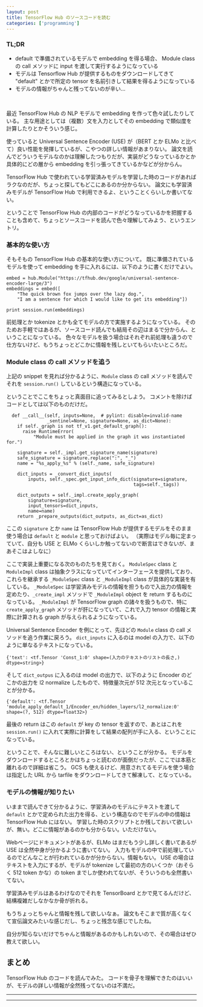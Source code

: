 ```yaml
---
layout: post
title: TensorFlow Hub のソースコードを読む
categories: ['programming']
---
```



### TL;DR
- default で準備されているモデルで embedding を得る場合、 Module class の call メソッドに input を渡して実行するようになっている
- モデルは Tensorflow Hub が提供するものをダウンロードしてきて "default" とかで所定の tensor を名前引きして結果を得るようになっている
- モデルの情報がちゃんと残ってないのが辛い...
<br>

最近 TensorFlow Hub の NLP モデルで embedding を作って色々試したりしている。
主な用途としては（複数）文を入力としてその embedding で類似度を計算したりとかそういう感じ。

使っていると Universal Sentence Encoder (USE) が（BERT とか ELMo と比べて）良い性能を発揮しているが、こやつの詳しい情報があまりない。
論文を読んでどういうモデルなのかは理解したつもりだが、実装がどうなっているかとか具体的にどの層から embedding を引っ張ってきているかなどが分からん。

TensorFlow Hub で使われている学習済みモデルを学習した時のコードがあればラクなのだが、ちょっと探してもどこにあるのか分からない。
論文にも学習済みモデルが TensorFlow Hub で利用できるよ、ということくらいしか書いてない。

ということで TensorFlow Hub の内部のコードがどうなっているかを把握することも含めて、ちょっとソースコードを読んで色々理解してみよう、というエントリ。

### 基本的な使い方
そもそもの TensorFlow Hub の基本的な使い方について。
既に準備されているモデルを使って embedding を手に入れるには、以下のように書くだけでよい。

```
embed = hub.Module("https://tfhub.dev/google/universal-sentence-encoder-large/3")
embeddings = embed([
    "The quick brown fox jumps over the lazy dog.",
    "I am a sentence for which I would like to get its embedding"])

print session.run(embeddings)
```

前処理とか tokenize とかも全てモデルの方で実施するようになっている。
そのためお手軽ではあるが、ソースコード読んでも結局その辺はまるで分からん、ということになっている。
色々なモデルを扱う場合はそれぞれ前処理も違うので仕方ないけど、もうちょっとどこかに情報を残しといてもらいたいところだ。

### Module class の call メソッドを追う
上記の snippet を見れば分かるように、`Module` class の call メソッドを読んでそれを `session.run()` しているという構造になっている。

ということでここをちょっと真面目に追ってみるとしよう。
コメントを除けばコードとしては以下のものだけだ。

```
  def __call__(self, inputs=None,  # pylint: disable=invalid-name
               _sentinel=None, signature=None, as_dict=None):
    if self._graph is not tf_v1.get_default_graph():
      raise RuntimeError(
          "Module must be applied in the graph it was instantiated for.")

    signature = self._impl.get_signature_name(signature)
    safe_signature = signature.replace(":", "_")
    name = "%s_apply_%s" % (self._name, safe_signature)

    dict_inputs = _convert_dict_inputs(
        inputs, self._spec.get_input_info_dict(signature=signature,
                                               tags=self._tags))

    dict_outputs = self._impl.create_apply_graph(
        signature=signature,
        input_tensors=dict_inputs,
        name=name)
    return _prepare_outputs(dict_outputs, as_dict=as_dict)
```

ここの `signature` とか `name` は TensorFlow Hub が提供するモデルをそのまま使う場合は `default` と `module` と思っておけばよい。
（実際はモデル毎に定まっていて、自分も USE と ELMo くらいしか触ってないので断言はできないが、まあそこはよしなに）

ここで実装上重要になる次のものたちを見ておく。
`ModuleSpec` class と `ModuleImpl` class は抽象クラスになっていてインターフェースを提供しており、これらを継承する `_ModuleSpec` class と `_ModuleImpl` class が具体的な実装を有している。
`_ModuleSpec` は学習済みモデルの情報を担うもので入出力の情報を定めたり、`_create_impl` メソッドで `_ModuleImpl` object を return するものになっている。
`_ModuleImpl` が TensorFlow graph の諸々を扱うもので、特に `create_apply_graph` メソッドが肝になっていて、これで入力 tensor の情報と実際に計算される graph が与えられるようになっている。

Universal Sentence Encoder を例にとって、先ほどの `Module` class の call メソッドを追う作業に戻ろう。
`dict_inputs` に入るのは model の入力で、以下のように単なるテキストになっている。

```
{'text': <tf.Tensor 'Const_1:0' shape=(入力のテキストのリストの長さ,) dtype=string>}
```

そして `dict_outpus` に入るのは model の出力で、以下のように Encoder のどこかの出力を l2 normalize したもので、特徴量次元が 512 次元となっていることが分かる。

```
{'default': <tf.Tensor 'module_apply_default_1/Encoder_en/hidden_layers/l2_normalize:0' shape=(?, 512) dtype=float32>}
```

最後の return はこの `default` が key の tensor を返すので、あとはこれを `session.run()` に入れて実際に計算をして結果の配列が手に入る、ということになっている。

ということで、そんなに難しいところはない、ということが分かる。
モデルをダウンロードするところとかはちょっと読むのが面倒だったが、ここでは本筋と離れるので詳細は省こう。
GCS も使えるけど、用意されてるモデルを使う場合は指定した URL から tarfile をダウンロードしてきて解凍して、となっている。

### モデルの情報が知りたい
いままで読んできて分かるように、学習済みのモデルにテキストを渡して `default` とかで定められた出力を得る、という構造なのでモデルの中の情報は TensorFlow Hub にはない。
学習した時のスクリプトとか残しておいて欲しいが、無い。どこに情報があるのかも分からない。いただけない。

Webページにドキュメントがあるが、ELMo はまだもう少し詳しく書いてあるが USE は全然中身が分かるように書いてない。
入力もモデルの中で前処理しているのでどんなことが行われているかが分からない。情報もない。
USE の場合はテキストを入力にするが、モデルが tokenize して最初の方のいくつか（おそらく 512 token かな）の token までしか使われてないが、そういうのも全然書いてない。

学習済みモデルはあるわけなのでそれを TensorBoard とかで見てるんだけど、結構複雑だしなかなか骨が折れる。

もうちょっとちゃんと情報を残して欲しいなぁ。
論文もそこまで質が高くなくて宣伝論文みたいな感じだし、ちょっと残念な感じでしたね。

自分が知らないだけでちゃんと情報があるのかもしれないので、その場合はぜひ教えて欲しい。


## まとめ
TensorFlow Hub のコードを読んでみた。
コードを骨子を理解できたのはいいが、モデルの詳しい情報が全然残ってないのは不満だ。

---
---
<br>
